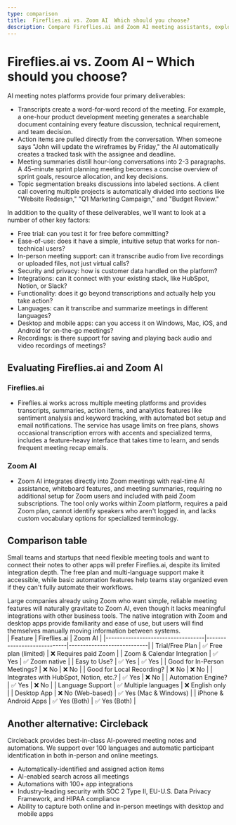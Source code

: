 ```yaml
---
type: comparison
title:  Fireflies.ai vs. Zoom AI  Which should you choose?
description: Compare Fireflies.ai and Zoom AI meeting assistants, explore their key features, pricing, and discover Circleback as an alternative solution for meeting transcription.
---
```


# Fireflies.ai vs. Zoom AI – Which should you choose?  
AI meeting notes platforms provide four primary deliverables:  
  
* Transcripts create a word-for-word record of the meeting. For example, a one-hour product development meeting generates a searchable document containing every feature discussion, technical requirement, and team decision.  
* Action items are pulled directly from the conversation. When someone says "John will update the wireframes by Friday," the AI automatically creates a tracked task with the assignee and deadline.  
* Meeting summaries distill hour-long conversations into 2-3 paragraphs. A 45-minute sprint planning meeting becomes a concise overview of sprint goals, resource allocation, and key decisions.  
* Topic segmentation breaks discussions into labeled sections. A client call covering multiple projects is automatically divided into sections like "Website Redesign," "Q1 Marketing Campaign," and "Budget Review."  
  
In addition to the quality of these deliverables, we'll want to look at a number of other key factors:  
  
* Free trial: can you test it for free before committing?  
* Ease-of-use: does it have a simple, intuitive setup that works for non-technical users?  
* In-person meeting support: can it transcribe audio from live recordings or uploaded files, not just virtual calls?  
* Security and privacy: how is customer data handled on the platform?  
* Integrations: can it connect with your existing stack, like HubSpot, Notion, or Slack?  
* Functionality: does it go beyond transcriptions and actually help you take action?  
* Languages: can it transcribe and summarize meetings in different languages?  
* Desktop and mobile apps: can you access it on Windows, Mac, iOS, and Android for on-the-go meetings?  
* Recordings: is there support for saving and playing back audio and video recordings of meetings?    
## Evaluating Fireflies.ai and Zoom AI  
### Fireflies.ai
* Fireflies.ai works across multiple meeting platforms and provides transcripts, summaries, action items, and analytics features like sentiment analysis and keyword tracking, with automated bot setup and email notifications. The service has usage limits on free plans, shows occasional transcription errors with accents and specialized terms, includes a feature-heavy interface that takes time to learn, and sends frequent meeting recap emails.

### Zoom AI
* Zoom AI integrates directly into Zoom meetings with real-time AI assistance, whiteboard features, and meeting summaries, requiring no additional setup for Zoom users and included with paid Zoom subscriptions. The tool only works within Zoom platform, requires a paid Zoom plan, cannot identify speakers who aren't logged in, and lacks custom vocabulary options for specialized terminology.  
## Comparison table    
Small teams and startups that need flexible meeting tools and want to connect their notes to other apps will prefer Fireflies.ai, despite its limited integration depth. The free plan and multi-language support make it accessible, while basic automation features help teams stay organized even if they can't fully automate their workflows.

Large companies already using Zoom who want simple, reliable meeting features will naturally gravitate to Zoom AI, even though it lacks meaningful integrations with other business tools. The native integration with Zoom and desktop apps provide familiarity and ease of use, but users will find themselves manually moving information between systems.  
| Feature                           | Fireflies.ai               | Zoom AI                    |
|-----------------------------------|----------------------------|----------------------------|
| Trial/Free Plan                   | ✅ Free plan (limited)      | ❌ Requires paid Zoom       |
| Zoom & Calendar Integration       | ✅ Yes                     | ✅ Zoom native              |
| Easy to Use?                      | ✅ Yes                     | ✅ Yes                      |
| Good for In-Person Meetings?      | ❌ No                      | ❌ No                       |
| Good for Local Recording?         | ❌ No                      | ❌ No                       |
| Integrates with HubSpot, Notion, etc.? | ✅ Yes                | ❌ No                       |
| Automation Engine?                | ✅ Yes                     | ❌ No                       |
| Language Support                  | ✅ Multiple languages      | ❌ English only             |
| Desktop App                       | ❌ No (Web-based)          | ✅ Yes (Mac & Windows)      |
| iPhone & Android Apps             | ✅ Yes (Both)              | ✅ Yes (Both)               |  
## Another alternative: Circleback  
Circleback provides best-in-class AI-powered meeting notes and automations. We support over 100 languages and automatic participant identification in both in-person and online meetings.  
  
* Automatically-identified and assigned action items  
* AI-enabled search across all meetings  
* Automations with 100+ app integrations  
* Industry-leading security with SOC 2 Type II, EU-U.S. Data Privacy Framework, and HIPAA compliance  
* Ability to capture both online and in-person meetings with desktop and mobile apps  